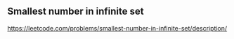 ## Smallest number in infinite set
https://leetcode.com/problems/smallest-number-in-infinite-set/description/
